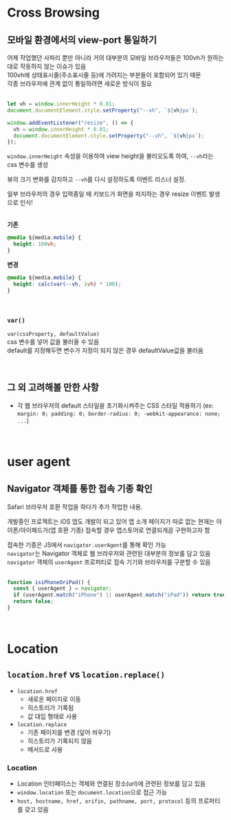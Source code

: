# Cross Browsing
## 모바일 환경에서의 view-port 통일하기
어제 작업했던 사파리 뿐만 아니라 거의 대부분의 모바일 브라우저들은 100vh가 원하는 대로 작동하지 않는 이슈가 있음  
100vh에 상태표시줄(주소표시줄 등)에 가려지는 부분들이 포함되어 있기 때문  
각종 브라우저에 관계 없이 통일하려면 새로운 방식이 필요  
<br />

```js
let vh = window.innerHeight * 0.01;
document.documentElement.style.setProperty("--vh", `${vh}px`);

window.addEventListener("resize", () => {
  vh = window.innerHeight * 0.01;
  document.documentElement.style.setProperty("--vh", `${vh}px`);
});
```

`window.innerHeight` 속성을 이용하여 view height을 불러오도록 하여, `--vh`라는 css 변수를 생성  

뷰의 크기 변화를 감지하고 `--vh`를 다시 설정하도록 이벤트 리스너 설정.  

일부 브라우저의 경우 입력중일 때 키보드가 화면을 차지하는 경우 resize 이벤트 발생으로 인식!  
<br />

**기존**
```css
@media ${media.mobile} {
  height: 100vh;
}
```

**변경**
```css
@media ${media.mobile} {
  height: calc(var(--vh, 1vh) * 100);
}
```  
<br />

### `var()`
`var(cssProperty, defaultValue)`  
css 변수를 넣어 값을 불러올 수 있음  
default를 지정해두면 변수가 지정이 되지 않은 경우 defaultValue값을 불러옴  

<br />

## 그 외 고려해볼 만한 사항
- 각 웹 브라우저의 default 스타일을 초기화시켜주는 CSS 스타일 적용하기 (ex: `margin: 0; padding: 0; border-radius: 0; -webkit-appearance: none; ...`)

<br />

# user agent
## Navigator 객체를 통한 접속 기종 확인
Safari 브라우저 호환 작업을 하다가 추가 작업한 내용.  

개발중인 프로젝트는 iOS 앱도 개발이 되고 있어 앱 소개 페이지가 따로 없는 현재는 아이폰/아이패드가(앱 호환 기종) 접속할 경우 앱스토어로 연결되게끔 구현하고자 함  

접속한 기종은 JS에서 `navigator.userAgent`를 통해 확인 가능  
`navigator`는 Navigator 객체로 웹 브라우저와 관련된 대부분의 정보를 담고 있음  
`navigator` 객체의 `userAgent` 프로퍼티로 접속 기기와 브라우저를 구분할 수 있음  
<br />

```js
function isiPhoneOriPad() {
  const { userAgent } = navigator;
  if (userAgent.match("iPhone") || userAgent.match("iPad")) return true;
  return false;
}
```

<br />

# Location
## `location.href` vs `location.replace()`
- `location.href`
  - 새로운 페이지로 이동
  - 히스토리가 기록됨
  - 값 대입 형태로 사용
- `location.replace`
  - 기존 페이지를 변경 (덮어 씌우기)
  - 히스토리가 기록되지 않음
  - 메서드로 사용

### Location
- Location 인터페이스는 객체와 연결된 장소(url)에 관련된 정보를 담고 있음  
- `window.location` 또는 `document.location`으로 접근 가능  
- `host, hostname, href, orifin, pathname, port, protocol` 등의 프로퍼티를 갖고 있음